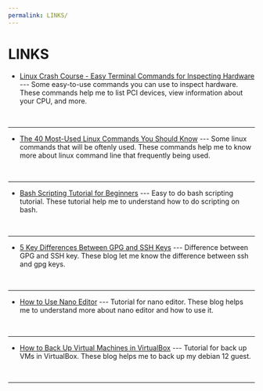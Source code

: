 ```yaml
---
permalink: LINKS/
---
```


# LINKS

* [Linux Crash Course - Easy Terminal Commands for Inspecting Hardware](https://youtu.be/oGyJr-iUwt8?si=59V2boc0XfmlFekg) --- 
Some easy-to-use commands you can use to inspect hardware. 
These commands help me to list PCI devices, view information about your CPU, and more.
<br>
<hr>

* [The 40 Most-Used Linux Commands You Should Know](https://kinsta.com/blog/linux-commands/) --- 
Some linux commands that will be oftenly used. 
These commands help me to know more about linux command line that frequently being used.
<br>
<hr>

* [Bash Scripting Tutorial for Beginners](https://www.youtube.com/watch?v=tK9Oc6AEnR4) --- 
Easy to do bash scripting tutorial. 
These tutorial help me to understand how to do scripting on bash.
<br>
<hr>

* [5 Key Differences Between GPG and SSH Keys](https://locall.host/gpg-vs-ssh-key/?expand_article=1) --- 
Difference between GPG and SSH key. 
These blog let me know the difference between ssh and gpg keys.
<br>
<hr>

* [How to Use Nano Editor](https://linuxize.com/post/how-to-use-nano-text-editor/) --- 
Tutorial for nano editor. 
These blog helps me to understand more about nano editor and how to use it.
<br>
<hr>

* [How to Back Up Virtual Machines in VirtualBox](https://www.thetechedvocate.org/how-to-backup-and-move-virtualbox-machines/#:~:text=Backup%20Your%20Virtual%20Machine&text=Step%201%3A%20Open%20VirtualBox%20and,and%20select%20%E2%80%9CExport%20Appliance.%E2%80%9Dhttps://www.thetechedvocate.org/how-to-backup-and-move-virtualbox-machines/#:~:text=Backup%20Your%20Virtual%20Machine&text=Step%201%3A%20Open%20VirtualBox%20and,and%20select%20%E2%80%9CExport%20Appliance.%E2%80%9D) --- 
Tutorial for back up VMs in VirtualBox. 
These blog helps me to back up my debian 12 guest.
<br>
<hr>